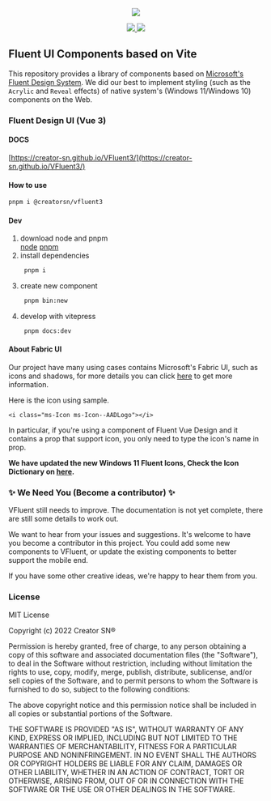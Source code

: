 <p align="center">
  <img src="https://raw.githubusercontent.com/aleversn/VFluent/master/examples/assert/logo/VFluent.png"/>
</div>

<p align="center">
    <a href="LICENSE">
      <img src="https://img.shields.io/badge/License-MIT-yellow.svg">
    </a>
    <a href="">
      <img src="https://img.shields.io/npm/dw/@creatorsn/vfluent3">
    </a>
</p>

## Fluent UI Components based on Vite

This repository provides a library of components based on [Microsoft's Fluent Design System](https://developer.microsoft.com/en-us/fluentui#/). We did our best to implement styling (such as the `Acrylic` and `Reveal` effects) of native system's (Windows 11/Windows 10) components on the Web.

### Fluent Design UI (Vue 3)

#### DOCS

[https://creator-sn.github.io/VFluent3/](https://creator-sn.github.io/VFluent3/)

#### How to use

``` sh
pnpm i @creatorsn/vfluent3
```

#### Dev

1. download node and pnpm   
    [node](https://nodejs.org/en/)
    [pnpm](https://pnpm.io/)
2. install dependencies  
   ```sh
    pnpm i
   ```
3. create new component
   ``` sh
    pnpm bin:new
   ```
4. develop with vitepress
   ``` sh
    pnpm docs:dev
   ``` 

#### About Fabric UI

Our project have many using cases contains Microsoft's Fabric UI, such as icons and shadows, for more details you can click <a href="https://developer.microsoft.com/en-us/fabric#/styles">here</a> to get more information.

Here is the icon using sample.

```vue
<i class="ms-Icon ms-Icon--AADLogo"></i>
```

In particular, if you're using a component of Fluent Vue Design and it contains a prop that support icon, you only need to type the icon's name in prop.

**We have updated the new Windows 11 Fluent Icons, Check the Icon Dictionary on <a href="https://docs.microsoft.com/en-us/windows/apps/design/style/segoe-fluent-icons-font">here</a>.**

### ✨ We Need You (Become a contributor) ✨

VFluent still needs to improve. The documentation is not yet complete, there are still some details to work out.

We want to hear from your issues and suggestions. It's welcome to have you become a contributor in this project. You could add some new components to VFluent, or update the existing components to better support the mobile end.

If you have some other creative ideas, we're happy to hear them from you.

### License

MIT License

Copyright (c) 2022 Creator SN®

Permission is hereby granted, free of charge, to any person obtaining a copy
of this software and associated documentation files (the "Software"), to deal
in the Software without restriction, including without limitation the rights
to use, copy, modify, merge, publish, distribute, sublicense, and/or sell
copies of the Software, and to permit persons to whom the Software is
furnished to do so, subject to the following conditions:

The above copyright notice and this permission notice shall be included in all
copies or substantial portions of the Software.

THE SOFTWARE IS PROVIDED "AS IS", WITHOUT WARRANTY OF ANY KIND, EXPRESS OR
IMPLIED, INCLUDING BUT NOT LIMITED TO THE WARRANTIES OF MERCHANTABILITY, 
FITNESS FOR A PARTICULAR PURPOSE AND NONINFRINGEMENT. IN NO EVENT SHALL THE
AUTHORS OR COPYRIGHT HOLDERS BE LIABLE FOR ANY CLAIM, DAMAGES OR OTHER
LIABILITY, WHETHER IN AN ACTION OF CONTRACT, TORT OR OTHERWISE, ARISING FROM, 
OUT OF OR IN CONNECTION WITH THE SOFTWARE OR THE USE OR OTHER DEALINGS IN THE
SOFTWARE.
